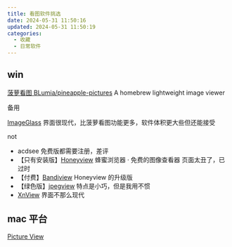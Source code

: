```yaml
---
title: 看图软件挑选
date: 2024-05-31 11:50:16
updated: 2024-05-31 11:50:19
categories:
  - 收藏
  - 日常软件
---
```


## win

[菠萝看图 BLumia/pineapple-pictures](https://github.com/BLumia/pineapple-pictures) A homebrew lightweight image viewer

备用

[ImageGlass](https://github.com/d2phap/ImageGlass) 界面很现代，比菠萝看图功能更多，软件体积更大些但还能接受

not

* acdsee 免费版都需要注册，差评
* 【只有安装版】[Honeyview](https://www.bandisoft.com/honeyview/) 蜂蜜浏览器 · 免费的图像查看器 页面太丑了，已过时
* 【付费】[Bandiview](https://www.bandisoft.com/bandiview/) Honeyview 的升级版
* 【绿色版】[jpegview](https://github.com/sylikc/jpegview/) 特点是小巧，但是我用不惯
* [XnView](https://www.xnview.com/en/xnview/#downloads) 界面不那么现代

## mac 平台

[Picture View](https://wl879.github.io/apps/picview/index.html)
